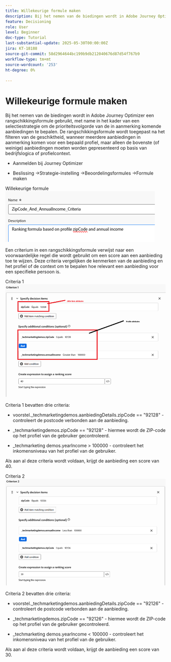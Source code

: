 ```yaml
---
title: Willekeurige formule maken
description: Bij het nemen van de biedingen wordt in Adobe Journey Optimizer een rangschikkingsformule gebruikt, met name in het kader van een selectiestrategie om de prioriteitsvolgorde van de in aanmerking komende aanbiedingen te bepalen.
feature: Decisioning
role: User
level: Beginner
doc-type: Tutorial
last-substantial-update: 2025-05-30T00:00:00Z
jira: KT-18188
source-git-commit: 58d2964644bc199b9db212040676d87d54f767b9
workflow-type: tm+mt
source-wordcount: '253'
ht-degree: 0%

---
```



# Willekeurige formule maken

Bij het nemen van de biedingen wordt in Adobe Journey Optimizer een rangschikkingsformule gebruikt, met name in het kader van een selectiestrategie om de prioriteitsvolgorde van de in aanmerking komende aanbiedingen te bepalen. De rangschikkingsformule wordt toegepast na het filteren van de geschiktheid, wanneer meerdere aanbiedingen in aanmerking komen voor een bepaald profiel, maar alleen de bovenste (of weinige) aanbiedingen moeten worden gepresenteerd op basis van bedrijfslogica of profielcontext.

* Aanmelden bij Journey Optimizer

* Beslissing ->Strategie-instelling ->Beoordelingsformules ->Formule maken

Willekeurige formule
![ name_description ](assets/formuala-ranking.png)

Een criterium in een rangschikkingsformule verwijst naar een voorwaardelijke regel die wordt gebruikt om een score aan een aanbieding toe te wijzen. Deze criteria vergelijken de kenmerken van de aanbieding en het profiel of de context om te bepalen hoe relevant een aanbieding voor een specifieke persoon is.



Criteria 1
![ criteria_one ](assets/criteria1.png)

Criteria 1 bevatten drie criteria:

* voorstel._techmarketingdemos.aanbiedingDetails.zipCode == &quot;92128&quot; - controleert de postcode verbonden aan de aanbieding.

* _techmarketingdemos.zipCode == &quot;92128&quot; - hiermee wordt de ZIP-code op het profiel van de gebruiker gecontroleerd.

* _techmarketing demos.yearIncome > 100000 - controleert het inkomensniveau van het profiel van de gebruiker.

Als aan al deze criteria wordt voldaan, krijgt de aanbieding een score van 40.






Criteria 2
![ criteria_two ](assets/criteria2.png)

Criteria 2 bevatten drie criteria:

* voorstel._techmarketingdemos.aanbiedingDetails.zipCode == &quot;92126&quot; - controleert de postcode verbonden aan de aanbieding.

* _techmarketingdemos.zipCode == &quot;92126&quot; - hiermee wordt de ZIP-code op het profiel van de gebruiker gecontroleerd.

* _techmarketing demos.yearIncome &lt; 100000 - controleert het inkomensniveau van het profiel van de gebruiker.

Als aan al deze criteria wordt voldaan, krijgt de aanbieding een score van 30.




